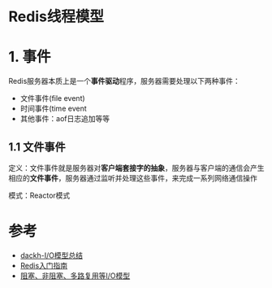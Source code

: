 # Redis线程模型

<!-- # **模型**
单线程，因为Redis主要为内存存储介质，shell更多是操作服务器的内存，CPU并不是Redis的瓶颈。

采用单线程，避免了不必要的上下文切换和竞争条件，也不存在多进程或者多线程导致的切换而消耗 CPU，不用去考虑各种锁的问题，不存在加锁释放锁操作，没有因为可能出现死锁而导致的性能消耗。

采用多路复用I/O模型，通过select（无差别轮询）, poll（忙轮询，用户数组存储到内核链表，无连接数限制）, epoll（事件驱动）监察多个I/O流。与阻塞I/O模型类似，会阻塞掉I/O操作的两个阶段：
- 准备数据阶段
- 将内核数据(kernel)拷贝到用户内存

但多路复用可以等待多个数据包就绪，即可以处理多个连接，当某一路的数据准备就绪时，开始I/O操作。（与非阻塞I/O不同的是，非阻塞I/O不会直接阻塞掉用户进程，用户进程需要反复询问kernel数据）

![clipboard.png](https://segmentfault.com/img/bVbgA3t) -->

# **1. 事件**

Redis服务器本质上是一个**事件驱动**程序，服务器需要处理以下两种事件：
- 文件事件(file event)
- 时间事件(time event
- 其他事件：aof日志追加等等

## **1.1 文件事件**

定义：文件事件就是服务器对**客户端套接字的抽象**，服务器与客户端的通信会产生相应的**文件事件**，服务器通过监听并处理这些事件，来完成一系列网络通信操作

模式：Reactor模式

# 参考
- [dackh-I/O模型总结](https://github.com/dackh/blog/blob/master/IO%E6%A8%A1%E5%9E%8B.md)
- [Redis入门指南]()
- [阻塞、非阻塞、多路复用等I/O模型](https://www.jianshu.com/p/b8203d46895c)